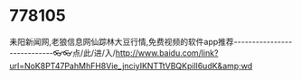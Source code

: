 # 778105
耒阳新闻网,老狼信息网仙踪林大豆行情,免费视频的软件app推荐----------------------------👓👓点/此/进/入/http://www.baidu.com/link?url=NoK8PT47PahMhFH8Vie_jnciyIKNTTtVBQKpill6udK&amp;wd
